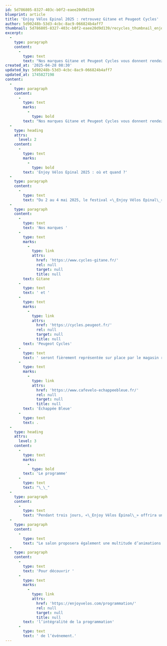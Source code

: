 ```yaml
---
id: 5d786805-8327-403c-b0f2-eaee20d9d139
blueprint: article
title: 'Enjoy Vélos Epinal 2025 : retrouvez Gitane et Peugeot Cycles'
author: 5d90248b-53d3-4cbc-8ac9-066824b4aff7
thumbnail: 5d786805-8327-403c-b0f2-eaee20d9d139/recycles_thumbnail_enjoyfestival-1200_600.jpg
excerpt:
  -
    type: paragraph
    content:
      -
        type: text
        text: "Nos marques Gitane et Peugeot Cycles vous donnent rendez-vous pour la seconde édition du festival «\_Enjoy Vélos Epinal\_», un événement incontournable pour tous les passionnés de cyclisme.\_"
created_at: '2025-04-28 08:30'
updated_by: 5d90248b-53d3-4cbc-8ac9-066824b4aff7
updated_at: 1745827198
content:
  -
    type: paragraph
    content:
      -
        type: text
        marks:
          -
            type: bold
        text: "Nos marques Gitane et Peugeot Cycles vous donnent rendez-vous pour la seconde édition du festival «\_Enjoy Vélos Epinal\_», un événement incontournable pour tous les passionnés de cyclisme.\_"
  -
    type: heading
    attrs:
      level: 2
    content:
      -
        type: text
        marks:
          -
            type: bold
        text: 'Enjoy Vélos Epinal 2025 : où et quand ?'
  -
    type: paragraph
    content:
      -
        type: text
        text: "Du 2 au 4 mai 2025, le festival «\_Enjoy Vélos Epinal\_» investira Le Petit Champ de Mars à Épinal, transformant la ville et son agglomération en un véritable paradis pour les amateurs de vélo. Organisé par Vélo Vert et ses partenaires, cet événement proposera un espace dédié à l’exposition et aux essais de vélos et d’accessoires.\_"
  -
    type: paragraph
    content:
      -
        type: text
        text: 'Nos marques '
      -
        type: text
        marks:
          -
            type: link
            attrs:
              href: 'https://www.cycles-gitane.fr/'
              rel: null
              target: null
              title: null
        text: Gitane
      -
        type: text
        text: ' et '
      -
        type: text
        marks:
          -
            type: link
            attrs:
              href: 'https://cycles.peugeot.fr/'
              rel: null
              target: null
              title: null
        text: 'Peugeot Cycles'
      -
        type: text
        text: ' seront fièrement représentée sur place par le magasin revendeur local '
      -
        type: text
        marks:
          -
            type: link
            attrs:
              href: 'https://www.cafevelo-echappeebleue.fr/'
              rel: null
              target: null
              title: null
        text: 'Échappée Bleue'
      -
        type: text
        text: .
  -
    type: heading
    attrs:
      level: 3
    content:
      -
        type: text
        marks:
          -
            type: bold
        text: 'Le programme'
      -
        type: text
        text: "\_\_"
  -
    type: paragraph
    content:
      -
        type: text
        text: "Pendant trois jours, «\_Enjoy Vélos Épinal\_» offrira une multitude d’activités : animations, initiations, une librairie spécialisée, des artisans passionnés et des randonnées thématiques accessibles à tous. Une occasion idéale pour rouler, explorer et partager des moments conviviaux en famille ou entre amis lors du premier week-end de mai.\_"
  -
    type: paragraph
    content:
      -
        type: text
        text: "Le salon proposera également une multitude d’animations pour petits et grands tout au long du week-end.\_"
  -
    type: paragraph
    content:
      -
        type: text
        text: 'Pour découvrir '
      -
        type: text
        marks:
          -
            type: link
            attrs:
              href: 'https://enjoyvelos.com/programmation/'
              rel: null
              target: null
              title: null
        text: 'l’intégralité de la programmation'
      -
        type: text
        text: ' de l’événement.'
---
```

